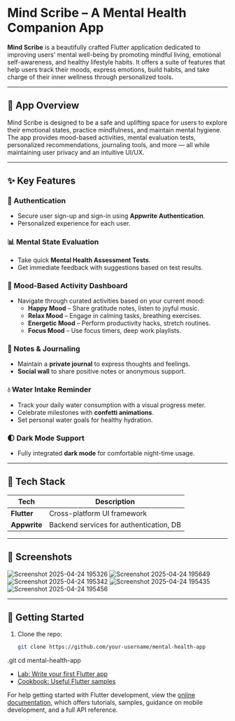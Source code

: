 # Mind Scribe – A Mental Health Companion App

**Mind Scribe** is a beautifully crafted Flutter application dedicated to improving users' mental well-being by promoting mindful living, emotional self-awareness, and healthy lifestyle habits. It offers a suite of features that help users track their moods, express emotions, build habits, and take charge of their inner wellness through personalized tools.

---

## 🧠 App Overview

Mind Scribe is designed to be a safe and uplifting space for users to explore their emotional states, practice mindfulness, and maintain mental hygiene. The app provides mood-based activities, mental evaluation tests, personalized recommendations, journaling tools, and more — all while maintaining user privacy and an intuitive UI/UX.

---

## ✨ Key Features

### 🔐 Authentication
- Secure user sign-up and sign-in using **Appwrite Authentication**.
- Personalized experience for each user.

### 📊 Mental State Evaluation
- Take quick **Mental Health Assessment Tests**.
- Get immediate feedback with suggestions based on test results.

### 🧘 Mood-Based Activity Dashboard
- Navigate through curated activities based on your current mood:
  - **Happy Mood** – Share gratitude notes, listen to joyful music.
  - **Relax Mood** – Engage in calming tasks, breathing exercises.
  - **Energetic Mood** – Perform productivity hacks, stretch routines.
  - **Focus Mood** – Use focus timers, deep work playlists.

### 📝 Notes & Journaling
- Maintain a **private journal** to express thoughts and feelings.
- **Social wall** to share positive notes or anonymous support.

### 💧 Water Intake Reminder
- Track your daily water consumption with a visual progress meter.
- Celebrate milestones with **confetti animations**.
- Set personal water goals for healthy hydration.

### 🌓 Dark Mode Support
- Fully integrated **dark mode** for comfortable night-time usage.

---

## 🧰 Tech Stack

| Tech            | Description                                  |
|-----------------|----------------------------------------------|
| **Flutter**     | Cross-platform UI framework                  |
| **Appwrite**    | Backend services for authentication, DB      |

---

## 📸 Screenshots

![Screenshot 2025-04-24 195326](https://github.com/user-attachments/assets/7e4a7486-3e79-48c5-820d-b97ef3611928)
![Screenshot 2025-04-24 195649](https://github.com/user-attachments/assets/aefae115-2fdf-4527-8ae2-910e74501ba2)
![Screenshot 2025-04-24 195342](https://github.com/user-attachments/assets/45ba79cb-87ab-4997-b968-bba1fdcd1e34)
![Screenshot 2025-04-24 195435](https://github.com/user-attachments/assets/0e7d0d6e-b2a9-47cf-bfd1-0f9a088eabf2)
![Screenshot 2025-04-24 195456](https://github.com/user-attachments/assets/e1d8ec11-adcf-466f-980a-0b12070be3e2)

---

## 🚀 Getting Started

1. Clone the repo:
   ```bash
   git clone https://github.com/your-username/mental-health-app
.git
   cd mental-health-app

- [Lab: Write your first Flutter app](https://docs.flutter.dev/get-started/codelab)
- [Cookbook: Useful Flutter samples](https://docs.flutter.dev/cookbook)

For help getting started with Flutter development, view the
[online documentation](https://docs.flutter.dev/), which offers tutorials,
samples, guidance on mobile development, and a full API reference.



